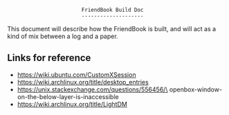 


                            FriendBook Build Doc
                            --------------------

This document will describe how the FriendBook is built,  and will act as a kind
of mix between a log and a paper.



Links for reference
-------------------

* https://wiki.ubuntu.com/CustomXSession
* https://wiki.archlinux.org/title/desktop_entries
* https://unix.stackexchange.com/questions/556456/\
   openbox-window-on-the-below-layer-is-inaccessible
* https://wiki.archlinux.org/title/LightDM

